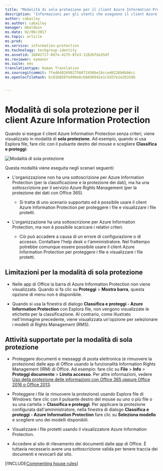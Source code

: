 ```yaml
---
title: "Modalità di sola protezione per il client Azure Information Protection"
description: "Informazioni per gli utenti che eseguono il client Azure Information Protection in modalità di sola protezione."
author: cabailey
ms.author: cabailey
manager: mbaldwin
ms.date: 02/08/2017
ms.topic: article
ms.prod: 
ms.service: information-protection
ms.technology: techgroup-identity
ms.assetid: 16042717-0d7a-41f5-87e3-12826fda35df
ms.reviewer: eymanor
ms.suite: ems
translationtype: Human Translation
ms.sourcegitcommit: ffed64826982756072456be18cced0226b6bb6cc
ms.openlocfilehash: bc81b8587e999e6cbb036942e1c5d37e1e2b319b


---
```


# <a name="protection-only-mode-for-the-azure-information-protection-client"></a>Modalità di sola protezione per il client Azure Information Protection

Quando si esegue il client Azure Information Protection senza criteri, viene visualizzato in modalità di **sola protezione**. Ad esempio, quando si usa Esplora file, fare clic con il pulsante destro del mouse e scegliere **Classifica e proteggi**:

![Modalità di sola protezione](../media/protection-only-mode.png)

 Questa modalità viene eseguita negli scenari seguenti:

- L'organizzazione non ha una sottoscrizione per Azure Information Protection (per la classificazione e la protezione dei dati), ma ha una sottoscrizione per il servizio Azure Rights Management (per la protezione dei dati con Office 365). 
    - Si tratta di uno scenario supportato ed è possibile usare il client Azure Information Protection per proteggere i file e visualizzare i file protetti.

- L'organizzazione ha una sottoscrizione per Azure Information Protection, ma non è possibile scaricare i relativi criteri. 
    - Ciò può accadere a causa di un errore di configurazione o di accesso. Contattare l'help desk o l'amministratore. Nel frattempo potrebbe comunque essere possibile usare il client Azure Information Protection per proteggere i file e visualizzare i file protetti.

## <a name="limitations-for-protection-only-mode"></a>Limitazioni per la modalità di sola protezione

- Nelle app di Office la barra di Azure Information Protection non viene visualizzata. Quando si fa clic su **Proteggi** > **Mostra barra**, questa opzione di menu non è disponibile.

- Quando si usa la finestra di dialogo **Classifica e proteggi - Azure Information Protection** con Esplora file, non vengono visualizzate le etichette per la classificazione. Al contrario, come illustrato nell'immagine precedente, viene visualizzata un'opzione per selezionare i modelli di Rights Management (RMS). 

## <a name="supported-tasks-for-protection-only-mode"></a>Attività supportate per la modalità di sola protezione

- Proteggere documenti e messaggi di posta elettronica (e rimuovere la protezione) dalle app di Office usando la funzionalità Information Rights Management (IRM) di Office. Ad esempio: fare clic su **File** > **Info** > **Proteggi documento** > **Limita accesso**. Per altre informazioni, vedere [Uso della protezione delle informazioni con Office 365 oppure Office 2016 o Office 2013](../deploy-use/help-users.md).

- Proteggere i file (e rimuovere la protezione) usando Esplora file di Windows: fare clic con il pulsante destro del mouse su uno o più file o su una cartella > **Classifica e proteggi**. Per applicare la protezione configurata dall'amministratore, nella finestra di dialogo **Classifica e proteggi - Azure Information Protection** fare clic su **Seleziona modello** e scegliere uno dei modelli disponibili.

- Visualizzare i file protetti usando il visualizzatore Azure Information Protection.

- Accedere al sito di rilevamento dei documenti dalle app di Office. È tuttavia necessario avere una sottoscrizione valida per tenere traccia dei documenti e revocarli dal sito.

[!INCLUDE[Commenting house rules](../includes/houserules.md)]  



<!--HONumber=Feb17_HO2-->


